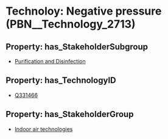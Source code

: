# Technoloy: __Negative pressure__ (PBN__Technology_2713)

## Property: has_StakeholderSubgroup

* [Purification and Disinfection](PBN__TechSubgroup_88)

## Property: has_TechnologyID

* [Q331466](Q331466)

## Property: has_StakeholderGroup

* [Indoor air technologies](PBN__TechGroup_13)

